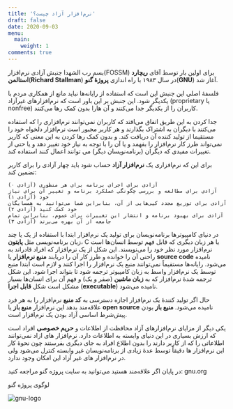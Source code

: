 ```yaml
---
title: 'نرم‌افزار آزاد چیست؟'
draft: false
date: 2020-09-03
menu:
  main:
    weight: 1
comments: true
---
```


بسم رب الشهدا
جنبش آزادی نرم‌افزار(FOSSM) برای اولین بار توسط آقای **ریچارد استالمن**(**Richard Stallman**) در سال ۱۹۸۳ با راه اندازی **پروژهٔ گنو**(**GNU**) آغاز شد.

فلسفهٔ اصلی این جنبش این است که استفاده از رایانه‌ها نباید مانع از همکاری مردم با یکدیگر شود. این جنبش بر این باور است که نرم‌افزار‌های غیر‌آزاد (proprietary یا nonfree) کاربران را از یکدیگر جدا می‌کنند و آن هارا بدون کمک رها می‌کنند.

جدا کردن به این طریق اتفاق می‌افتد که کاربران نمی‌توانند نرم‌افزاری را که استفاده می‌کنند با دیگران به اشتراک بگذارند و هر کاربر مجبور است نرم‌افزار دلخواه خود را مستقیما از تولید کننده آن دریافت کند.
و بدون کمک رها کردن به این معنی که کاربر نمی‌تواند طرز کار نرم‌افزار را بفهمد و یا آن را با توجه به نیاز خود تغییر دهد و یا حتی از تغییرات مفیدی که دیگران (برنامه‌نویسان دیگر) می توانند اعمال کنند استفاده کند.

برای این که نرم‌افزاری یک **نرم‌افزار آزاد** حساب شود باید چهار آزادی را برای کاربر تضمین کند:

    آزادی برای اجرای برنامه برای هر منظوری (آزادی ۰)
    آزادی برای مطالعه و بررسی چگونگی عملکرد برنامه و تغییر آن برای نیاز خود (آزادی ۱)
    آزادی برای توزیع مجدد کپی‌هایی از آن، بنابراین شما می‌توانید به همسایگان خود کمک کنید (آزادی ۲)
    آزادی برای بهبود برنامه و انتشار این تغییرات برای عموم، بنابراین تمام جامعه از آن بهره می‌برند (آزادی ۳)

در دنیای کامپیوتر‌ها برنامه‌نویسان برای تولید یک نرم‌افزار ابتدا با استفاده از یک یا چند زبان برنامه‌نویسی مثل **پایتون**، C یا هر زبان دیگری که قابل فهم توسط انسان‌ها است نرم‌افزار مورد نظر خود را می‌نویسند. این شکل از یک نرم‌افزار که افراد قادراند به راحتی آن را خوانده و طرز کار آن را دریابند **منبع نرم‌افزار** یا **source code** نامیده می‌شود. رایانه‌ها مستقیماً نمی‌توانند منبع یک نرم‌افزار را اجرا کنند و لازم است ابتدا منبع توسط یک نرم‌افزار واسط به زبان کامپیوتر ترجمه شود تا بتواند اجرا شود. این شکل ترجمه شدهٔ نرم‌افزار که به **زبان ماشین** (صفر و یک) و فهم آن برای انسان‌ها بسیار مشکل است شکل **قابل اجرا** (**executable**) نامیده می‌شود.

حال اگر تولید کنندهٔ یک نرم‌افزار اجازه دسترسی به **کد منبع** نرم‌افزار را به هر فرد علاقه‌مند بدهد این نرم‌افزار **منبع باز** یا **open source** نامیده می‌شود. **منیع باز** بودن پیش‌شرط اساسی آزاد بودن یک نرم‌افزار است.

 
یکی دیگر از مزایای نرم‌افزار‌های آزاد محافظت از اطلاعات و **حریم خصوصی** افراد است که ارزش بسیاری در این دنیای وابسته به اطلاعات دارد. نرم‌افزار های ازاد نمی‌توانند اطلاعاتی را که از کاربر دارند را بدون اطلاع افراد به جای دیگری بفرستند چون نحوهٔ کار این نرم‌افزار ها دقیقاً توسط عدهٔ زیادی از برنامه‌نویسان غیر وابسته کنترل می‌شود ولی در نرم‌افزار های غیر آزاد این امکان وجود ندارد.

در پایان اگر علاقه‌مند هستید می‌توانید به سایت پروژه گنو مراجعه کنید: gnu.org
 
لوگوی پروژه گنو

<img class="post-image" src="https://www.gnu.org/graphics/heckert_gnu.transp.small.png" alt="gnu-logo">

